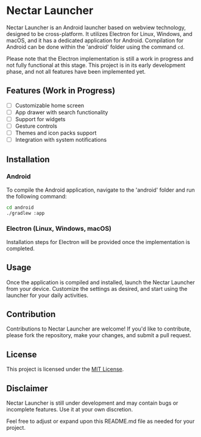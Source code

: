 
# Nectar Launcher

Nectar Launcher is an Android launcher based on webview technology, designed to be cross-platform. It utilizes Electron for Linux, Windows, and macOS, and it has a dedicated application for Android. Compilation for Android can be done within the 'android' folder using the command `cd`.

Please note that the Electron implementation is still a work in progress and not fully functional at this stage. This project is in its early development phase, and not all features have been implemented yet.

## Features (Work in Progress)

- [ ] Customizable home screen
- [ ] App drawer with search functionality
- [ ] Support for widgets
- [ ] Gesture controls
- [ ] Themes and icon packs support
- [ ] Integration with system notifications

## Installation

### Android

To compile the Android application, navigate to the 'android' folder and run the following command:

```bash
cd android
./gradlew :app
```

### Electron (Linux, Windows, macOS)

Installation steps for Electron will be provided once the implementation is completed.

## Usage

Once the application is compiled and installed, launch the Nectar Launcher from your device. Customize the settings as desired, and start using the launcher for your daily activities.

## Contribution

Contributions to Nectar Launcher are welcome! If you'd like to contribute, please fork the repository, make your changes, and submit a pull request.

## License

This project is licensed under the [MIT License](LICENSE).

## Disclaimer

Nectar Launcher is still under development and may contain bugs or incomplete features. Use it at your own discretion.

Feel free to adjust or expand upon this README.md file as needed for your project.